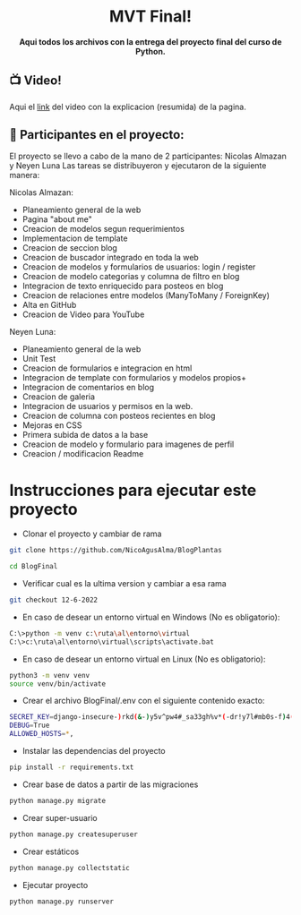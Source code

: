 <h1 align="center">
    MVT Final!
</h1>

<h4 align="center">
    Aqui todos los archivos con la entrega del proyecto final del curso de Python.
</h4>

## 📺 Video!
Aqui el [link](https://www.youtube.com/watch?v=02GNPHcmvF0) del video con la explicacion (resumida) de la pagina.

## 👥 Participantes en el proyecto:
El proyecto se llevo a cabo de la mano de 2 participantes: Nicolas Almazan y Neyen Luna
Las tareas se distribuyeron y ejecutaron de la siguiente manera:

Nicolas Almazan:

- Planeamiento general de la web
- Pagina "about me"
- Creacion de modelos segun requerimientos
- Implementacion de template
- Creacion de seccion blog
- Creacion de buscador integrado en toda la web
- Creacion de modelos y formularios de usuarios: login / register
- Creacion de modelo categorias y columna de filtro en blog
- Integracion de texto enriquecido para posteos en blog
- Creacion de relaciones entre modelos (ManyToMany / ForeignKey)
- Alta en GitHub
- Creacion de Video para YouTube


Neyen Luna:

- Planeamiento general de la web
- Unit Test
- Creacion de formularios e integracion en html
- Integracion de template con formularios y modelos propios+
- Integracion de comentarios en blog
- Creacion de galeria
- Integracion de usuarios y permisos en la web.
- Creacion de columna con posteos recientes en blog
- Mejoras en CSS
- Primera subida de datos a la base
- Creacion de modelo y formulario para imagenes de perfil
- Creacion / modificacion Readme


# Instrucciones para ejecutar este proyecto

- Clonar el proyecto y cambiar de rama
```bash
git clone https://github.com/NicoAgusAlma/BlogPlantas

cd BlogFinal
```
- Verificar cual es la ultima version y cambiar a esa rama
```bash
git checkout 12-6-2022
```

- En caso de desear un entorno virtual en Windows (No es obligatorio):
```bash
C:\>python -m venv c:\ruta\al\entorno\virtual
C:\>c:\ruta\al\entorno\virtual\scripts\activate.bat
```

- En caso de desear un entorno virtual en Linux (No es obligatorio):
```bash
python3 -m venv venv
source venv/bin/activate
```

- Crear el archivo BlogFinal/.env con el siguiente contenido exacto:
```bash
SECRET_KEY=django-insecure-)rkd(&-)y5v^pw4#_sa33gh%v*(-dr!y7l#mb0s-f)4(6$cee9
DEBUG=True
ALLOWED_HOSTS=*,
```

- Instalar las dependencias del proyecto
```bash
pip install -r requirements.txt
```

- Crear base de datos a partir de las migraciones
```bash
python manage.py migrate
```

- Crear super-usuario
```bash
python manage.py createsuperuser
```

- Crear estáticos
```bash
python manage.py collectstatic
```

- Ejecutar proyecto
```bash
python manage.py runserver
```